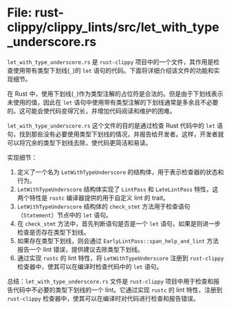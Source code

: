 # File: rust-clippy/clippy_lints/src/let_with_type_underscore.rs

`let_with_type_underscore.rs` 是 `rust-clippy` 项目中的一个文件，其作用是检查使用带有类型下划线(`_`)的 `let` 语句的代码。下面将详细介绍该文件的功能和实现细节。

在 Rust 中，使用下划线(`_`)作为类型注解的占位符是合法的。但是由于下划线表示未使用的值，因此在 `let` 语句中使用带有类型注解的下划线通常是多余且不必要的。这可能会使代码变得冗长，并增加代码阅读和维护的困难。

`let_with_type_underscore.rs` 这个文件的目的是通过检查 Rust 代码中的 `let` 语句，找到那些没有必要使用类型下划线的情况，并报告给开发者。这样，开发者就可以将冗余的类型下划线去除，使代码更简洁和易读。

实现细节：

1. 定义了一个名为 `LetWithTypeUnderscore` 的结构体，用于表示检查器的状态和行为。
2. `LetWithTypeUnderscore` 结构体实现了 `LintPass` 和 `LateLintPass` 特性，这两个特性是 `rustc` 编译器提供的用于自定义 lint 的 trait。
3. `LetWithTypeUnderscore` 结构体的 `check_stmt` 方法用于检查语句（`Statement`）节点中的 `let` 语句。
4. 在 `check_stmt` 方法中，首先判断语句是否是一个 `let` 语句，如果是则进一步检查是否存在类型下划线。
5. 如果存在类型下划线，则会通过 `EarlyLintPass::span_help_and_lint` 方法报告一个 lint 错误，提供建议去除类型下划线。
6. 通过实现 `rustc` 的 lint 特性，将 `LetWithTypeUnderscore` 注册到 `rust-clippy` 检查器中，使其可以在编译时检查代码中的 `let` 语句。

总结：`let_with_type_underscore.rs` 文件是 `rust-clippy` 项目中用于检查和报告代码中不必要的类型下划线的一个 lint。它通过实现 `rustc` 的 lint 特性，注册到 `rust-clippy` 检查器中，使其可以在编译时对代码进行检查和报告错误。

